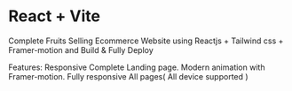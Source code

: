 # React + Vite

Complete Fruits Selling Ecommerce Website using Reactjs + Tailwind css + Framer-motion and Build & Fully Deploy

Features:
         Responsive Complete Landing page.
         Modern animation with Framer-motion.
         Fully responsive All pages( All device supported )
